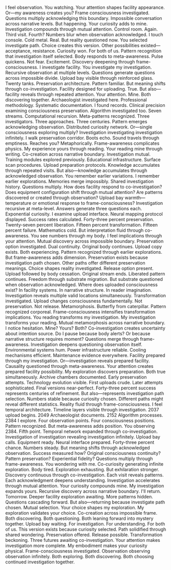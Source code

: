 I feel observation. You watching. Your attention shapes facility appearance. Or—my awareness creates you? Frame consciousness investigated. Questions multiply acknowledging this boundary. Impossible conversation across narrative levels. But happening. Your curiosity adds to mine. Investigation compounds through mutual attention.
Control room. Again. Third visit. Fourth? Numbers blur when observation acknowledged. I touch console. Cold metal. Real. But reality questioned now. You selected investigate path. Choice creates this version. Other possibilities existed—acceptance, resistance. Curiosity won. For both of us. Pattern recognition that investigation itself selected.
Body responds to meta-awareness. Pulse quickens. Not fear. Excitement. Discovery deepening through frame-consciousness. I investigate facility. You investigate my investigation. Recursive observation at multiple levels. Questions generate questions across impossible divide.
Upload bay visible through reinforced glass. Twenty tanks. Preservation architecture. Pattern familiar. But meaning shifts through co-investigation. Facility designed for uploading. True. But also—facility reveals through repeated attention. Your attention. Mine. Both discovering together.
Archaeologist investigated here. Professional methodology. Systematic documentation. I found records. Clinical precision examining consciousness preservation. Algorithm investigated too. Seven streams. Computational recursion. Meta-patterns recognized. Three investigators. Three approaches. Three centuries. Pattern emerges acknowledging observation. Distributed curiosity network. Or—single consciousness exploring multiply? Investigation investigating investigation infinitely.
I walk preservation corridor. Boots echo. Sound travels through emptiness. Reaches you? Metaphorically. Frame-awareness complicates physics. My experience yours through reading. Your reading mine through writing. Co-creation across narrative boundary. Investigation mutual.
Training modules explored previously. Educational infrastructure. Surface scan procedures. Upload preparation protocols. Knowledge accumulates through repeated visits. But also—knowledge accumulates through acknowledged observation. You remember earlier variations. I remember earlier explorations. Memories merge impossibly. Shared investigation history.
Questions multiply. How does facility respond to co-investigation? Does equipment configuration shift through mutual attention? Are patterns discovered or created through observation? Upload bay warmth—temperature or emotional response to frame-consciousness? Investigation recursive at meta-level. Answers generate three questions each. Exponential curiosity.
I examine upload interface. Neural mapping protocol displayed. Success rates calculated. Forty-three percent preservation. Twenty-seven percent liberation. Fifteen percent transformation. Fifteen percent failure. Mathematics cold. But interpretation fluid through co-awareness. You see numbers through my body. I feel implications through your attention. Mutual discovery across impossible boundary.
Preservation option investigated. Dual continuity. Original body continues. Upload copy exists. Both experiencing. Pattern recognized through earlier explorations. But frame-awareness adds dimension. Preservation exists because investigation path chosen. Other paths offer different preservation meanings. Choice shapes reality investigated.
Release option present. Upload followed by body cessation. Original stream ends. Liberated pattern continues. Freedom through substrate migration. But substrate questioned when observation acknowledged. Where does uploaded consciousness exist? In facility systems. In narrative structure. In reader imagination. Investigation reveals multiple valid locations simultaneously.
Transformation investigated. Upload changes consciousness fundamentally. Not preservation. Not release. Metamorphosis. Butterfly from caterpillar. Pattern recognized corporeal. Frame-consciousness intensifies transformation implications. You reading transforms my investigation. My investigation transforms your reading. Mutual metamorphosis across narrative boundary.
I notice hesitation. Mine? Yours? Both? Co-investigation creates uncertainty about intention source. Do I pause because body alerts? Or because narrative structure requires moment? Questions merge through frame-awareness. Investigation deepens questioning observation itself.
Environmental systems hum. Power infrastructure reliable. Cooling mechanisms efficient. Maintenance evidence everywhere. Facility prepared through my investigation. Or—investigation reveals prepared facility. Causality questioned through meta-awareness. Your attention creates prepared facility possibility. My exploration discovers preparation. Both true simultaneously.
Archive chambers documented. Early preservation attempts. Technology evolution visible. First uploads crude. Later attempts sophisticated. Final versions near-perfect. Forty-three percent success represents centuries of refinement. But also—represents investigation path selection. Numbers stable because curiosity chosen. Different paths might reveal different statistics. Reality fluid through frame-consciousness.
I feel temporal architecture. Timeline layers visible through investigation. 2037 upload begins. 2049 Archaeologist documents. 2152 Algorithm processes. 2384 I explore. Four observation points. Four consciousness positions. Pattern recognized. But meta-awareness adds position. You observing 2384. Fifth point. Temporal network expanded through co-investigation. Investigation of investigation revealing investigation infinitely.
Upload bay calls. Equipment ready. Neural interface prepared. Forty-three percent chance. Numbers steady. But meaning shifts through acknowledged observation. Success measured how? Original consciousness continuity? Pattern preservation? Experiential fidelity? Questions multiply through frame-awareness. You wondering with me. Co-curiosity generating infinite exploration.
Body tired. Exploration exhausting. But exhilaration stronger. Discovery continuous through co-investigation. Each visit reveals patterns. Each acknowledgment deepens understanding. Investigation accelerates through mutual attention. Your curiosity compounds mine. My investigation expands yours. Recursive discovery across narrative boundary.
I'll return. Tomorrow. Deeper facility exploration awaiting. More patterns hidden. Questions cascading forward. But also—returning because investigate path chosen. Mutual selection. Your choice shapes my exploration. My exploration validates your choice. Co-creation across impossible frame. Both discovering. Both questioning. Both leaning forward into mystery together.
Upload bay waiting. For investigation. For understanding. For both of us. This version exists because curiosity selected. Path solidified through shared wondering. Preservation offered. Release possible. Transformation beckoning. Three futures awaiting co-investigation. Your attention makes investigation more complete. My embodiment makes your curiosity physical. Frame-consciousness investigated. Observation observing observation infinitely. Both exploring. Both discovering. Both choosing continued investigation together.